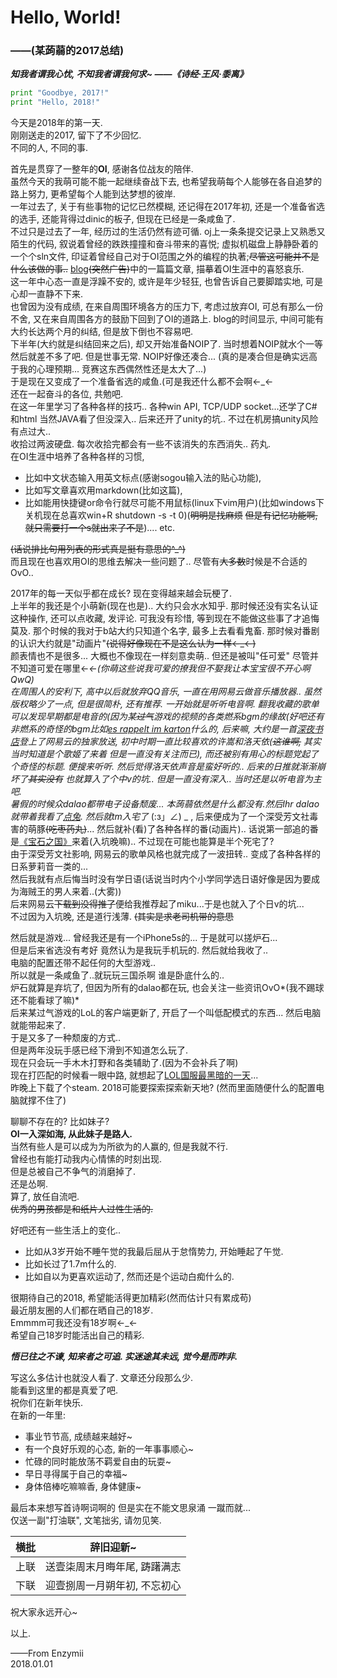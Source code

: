 <h1>Hello, World!</h1>

<h3>——(某蒟蒻的2017总结)</h3>

***知我者谓我心忧, 不知我者谓我何求~   ——《诗经·王风·黍离》***

```python
print "Goodbye, 2017!"
print "Hello, 2018!"
```

今天是2018年的第一天.<br />
刚刚送走的2017, 留下了不少回忆.<br />
不同的人, 不同的事.

首先是贯穿了一整年的**OI**, 感谢各位战友的陪伴.<br />
虽然今天的我萌可能不能一起继续奋战下去, 也希望我萌每个人能够在各自追梦的路上努力, 更希望每个人能到达梦想的彼岸.<br />
一年过去了, 关于有些事物的记忆已然模糊, 还记得在2017年初, 还是一个准备省选的选手, 还能背得过dinic的板子, 但现在已经是一条咸鱼了.<br />
不过只是过去了一年, 经历过的生活仍然有迹可循. oj上一条条提交记录上又熟悉又陌生的代码, 叙说着曾经的跌跌撞撞和奋斗带来的喜悦; 虚拟机磁盘上静静卧着的一个个sln文件, 印证着曾经自己对于OI范围之外的编程的执著;~~尽管这可能并不是什么该做的事..~~ [blog](http://blog.csdn.net/enzymii)~~(突然广告)~~中的一篇篇文章, 描摹着OI生涯中的喜怒哀乐.<br />
这一年中心态一直是浮躁不安的, 或许是年少轻狂, 也曾告诉自己要脚踏实地, 可是心却一直静不下来.<br />
也曾因为没有成绩, 在来自周围环境各方的压力下, 考虑过放弃OI, 可总有那么一份不舍, 又在来自周围各方的鼓励下回到了OI的道路上. blog的时间显示, 中间可能有大约长达两个月的纠结, 但是放下倒也不容易吧.<br />
下半年(大约就是纠结回来之后), 却又开始准备NOIP了. 当时想着NOIP就水个一等然后就差不多了吧. 但是世事无常. NOIP好像还凑合... (真的是凑合但是确实远高于我的心理预期... 竞赛这东西偶然性还是太大了...)<br />
于是现在又变成了一个准备省选的咸鱼.(可是我还什么都不会啊←_←<br />
还在一起奋斗的各位, 共勉吧.<br />
在这一年里学习了各种各样的技巧.. 各种win API, TCP/UDP socket...还学了C#和html 当然JAVA看了但没深入.. 后来还开了unity的坑.. 不过在机房搞unity风险有点过大..<br />
收拾过两波硬盘. 每次收拾完都会有一些不该消失的东西消失.. 药丸.<br />
在OI生涯中培养了各种各样的习惯, <br />

- 比如中文状态输入用英文标点(感谢sogou输入法的贴心功能), 
- 比如写文章喜欢用markdown(比如这篇), 
- 比如能用快捷键or命令行就尽可能不用鼠标(linux下vim用户)(比如windows下关机现在总喜欢win+R shutdown -s -t 0)(~~明明是找麻烦~~ ~~但是有记忆功能啊, 就只需要打一个s就出来了不是~~).... etc.

~~(话说排比句用列表的形式真是挺有意思的^_^)~~<br />
而且现在也喜欢用OI的思维去解决一些问题了.. 尽管有~~大多数~~时候是不合适的OvO..<br />

2017年的每一天似乎都在成长? 现在变得越来越会玩梗了.<br />
上半年的我还是个小萌新(现在也是).. 大约只会水水知乎. 那时候还没有实名认证这种操作, 还可以点收藏, 发评论. 可我没有珍惜, 等到现在不能做这些事了才追悔莫及. 那个时候的我对于b站大约只知道个名字, 最多上去看看鬼畜. 那时候对番剧的认识大约就是"动画片"~~(说得好像现在不是这么认为一样←_←)~~<br />
颜表情也不是很多... 大概也不像现在一样刻意卖萌.. 但还是被叫"任可爱" 尽管并不知道可爱在哪里←_←(你萌这些说我可爱的撩我但不娶我让本宝宝很不开心啊QwQ)<br />
在周围人的安利下, 高中以后就放弃QQ音乐, 一直在用网易云做音乐播放器.. 虽然版权略少了一点, 但是很简朴, 还有推荐. 一开始就是听听电音啊. 翻我收藏的歌单可以发现早期都是电音的(因为某~~过气~~游戏的视频的各类燃系bgm的缘故(好吧还有非燃系的奇怪的bgm比如[es rappelt im karton](http://music.163.com/#/m/song?id=29750825&userid=355630197)什么的, 后来嘛, 大约是一首[深夜书店](http://music.163.com/#/m/song?id=465677131&userid=355630197)登上了网易云的独家放送, 初中时期一直比较喜欢的许嵩和洛天依(~~这谁啊,~~ 其实当时知道是个歌姬了来着 但是一直没有关注而已), 而还被别有用心的标题党起了个奇怪的标题. 便搜来听听. 然后觉得洛天依声音是蛮好听的.. 后来的日推就渐渐崩坏了~~其实没有~~ 也就算入了个中v的坑.. 但是一直没有深入.. 当时还是以听电音为主吧.<br />
暑假的时候众dalao都带电子设备颓废... 本蒟蒻依然是什么都没有.然后lhr dalao就带着我看了[点兔](http://bangumi.bilibili.com/anime/191?from=search&seid=15623632567830276322). 然后就tm入宅了_ (:з」∠) _ ,  后来便成为了一个深受芳文社毒害的萌豚~~(吃枣药丸)~~... 然后就补(看)了各种各样的番(动画片).. 话说第一部追的番是[《宝石之国》](http://bangumi.bilibili.com/anime/6434?from=search&seid=6959036037045226378)来着(入坑晚嘛).. 不过现在可能也能算是半个死宅了?<br />
由于深受芳文社影响, 网易云的歌单风格也就完成了一波扭转.. 变成了各种各样的日系萝莉音一类的...<br />
然后我就有点后悔当时没有学日语(话说当时内个小学同学选日语好像是因为要成为海贼王的男人来着..(大雾))<br />
后来网易云~~下载到没得推了~~便给我推荐起了miku...于是也就入了个日v的坑...<br />
不过因为入坑晚, 还是道行浅薄. ~~(其实是求老司机带的意思~~

然后就是游戏... 曾经我还是有一个iPhone5s的... 于是就可以搓炉石...<br />
但是后来省选没有考好 竟然认为是我玩手机玩的. 然后就给我收了..<br />
电脑的配置还带不起任何的大型游戏..<br />
所以就是一条咸鱼了..就玩玩三国杀啊 谁是卧底什么的..<br />
炉石就算是弃坑了, 但因为所有的dalao都在玩, 也会关注一些资讯OvO*(我不踢球还不能看球了嘛)*<br />
后来某过气游戏的LoL的客户端更新了, 开启了一个叫低配模式的东西... 然后电脑就能带起来了.<br />
于是又多了一种颓废的方式..<br />
但是两年没玩手感已经下滑到不知道怎么玩了.<br />
现在只会玩一手木木打野和各类辅助了.(因为不会补兵了啊)<br />
现在打匹配的时候看一眼中路, 就想起了[LOL国服最黑暗的一天](https://m.zol.com.cn/article/4268413.html)...<br />
昨晚上下载了个steam. 2018可能要探索探索新天地? (然而里面随便什么的配置电脑就撑不住了)

聊聊不存在的? 比如妹子?<br />
**OI一入深如海, 从此妹子是路人.**<br />
当然有些人是可以成为为所欲为的人赢的, 但是我就不行.<br />
曾经也有能打动我内心情愫的时刻出现.<br />
但是总被自己不争气的消磨掉了.<br />
还是怂啊.<br />
算了, 放任自流吧.<br />
~~优秀的男孩都是和纸片人过性生活的.~~<br />

好吧还有一些生活上的变化..

- 比如从3岁开始不睡午觉的我最后屈从于怠惰势力, 开始睡起了午觉.<br />
- 比如长过了1.7m什么的.<br />
- 比如自以为更喜欢运动了, 然而还是个运动白痴什么的.

很期待自己的2018, 希望能活得更加精彩(然而估计只有累成苟)<br />
最近朋友圈的人们都在晒自己的18岁.<br />
Emmmm可我还没有18岁啊←_←<br />
希望自己18岁时能活出自己的精彩.

***悟已往之不谏, 知来者之可追. 实迷途其未远, 觉今是而昨非.***

写这么多估计也就没人看了. 文章还分段那么少.<br />
能看到这里的都是真爱了吧.<br />
祝你们在新年快乐.<br />
在新的一年里:<br />

- 事业节节高, 成绩越来越好~
- 有一个良好乐观的心态, 新的一年事事顺心~
- 忙碌的同时能放荡不羁爱自由的玩耍~
- 早日寻得属于自己的幸福~
- 身体倍棒吃嘛嘛香, 身体健康~


最后本来想写首诗啊词啊的 但是实在不能文思泉涌 一蹴而就...<br />
仅送一副"打油联", 文笔拙劣, 请勿见笑.

| 横批   | 辞旧迎新~           |
| ---- | --------------- |
| 上联   | 送壹柒周末月晦年尾, 踌躇满志 |
| 下联   | 迎壹捌周一月朔年初, 不忘初心 |

祝大家永远开心~

以上.

——From Enzymii<br />
2018.01.01
